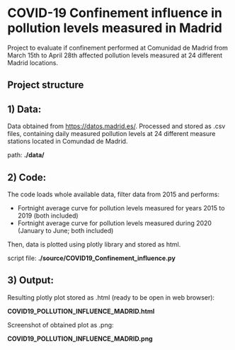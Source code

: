 # COVID-19 Confinement influence in pollution levels measured in Madrid

Project to evaluate if confinement performed at Comunidad de Madrid from March 15th to April 28th  affected pollution levels measured at 24 different Madrid locations.

## Project structure
## 1) Data: 
Data obtained from https://datos.madrid.es/. Processed and stored as .csv files, containing daily measured pollution levels at 24 different measure stations located in Comundad de Madrid.

path: **./data/**

## 2) Code:
The code loads whole available data, filter data from 2015 and performs:
- Fortnight average curve for pollution levels measured for years 2015 to 2019 (both included)
- Fortnight average curve for pollution levels measured during 2020 (January to June; both included)

Then, data is plotted using plotly library and stored as html.

script file: **./source/COVID19_Confinement_influence.py**

## 3) Output:
Resulting plotly plot stored as .html (ready to be open in web browser): 

**COVID19_POLLUTION_INFLUENCE_MADRID.html**


Screenshot of obtained plot as .png: 

**COVID19_POLLUTION_INFLUENCE_MADRID.png**